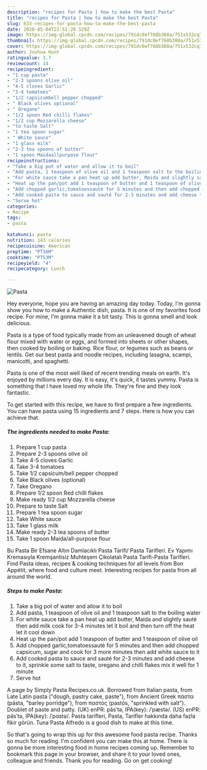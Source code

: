 ```yaml
---
description: "recipes for Pasta | how to make the best Pasta"
title: "recipes for Pasta | how to make the best Pasta"
slug: 633-recipes-for-pasta-how-to-make-the-best-pasta
date: 2020-05-04T22:51:20.529Z
image: https://img-global.cpcdn.com/recipes/791dc0ef768b388a/751x532cq70/pasta-recipe-main-photo.jpg
thumbnail: https://img-global.cpcdn.com/recipes/791dc0ef768b388a/751x532cq70/pasta-recipe-main-photo.jpg
cover: https://img-global.cpcdn.com/recipes/791dc0ef768b388a/751x532cq70/pasta-recipe-main-photo.jpg
author: Joshua Hunt
ratingvalue: 3.7
reviewcount: 14
recipeingredient:
- "1 cup pasta"
- "2-3 spoons olive oil"
- "4-5 cloves Garlic"
- "3-4 tomatoes"
- "1/2 capsicumbell pepper chopped"
- " Black olives optional"
- " Oregano"
- "1/2 spoon Red chilli flakes"
- "1/2 cup Mozzarella cheese"
- "to taste Salt"
- "1 tea spoon sugar"
- " White sauce"
- "1 glass milk"
- "2-3 tea spoons of butter"
- "1 spoon Maidaallpurpose flour"
recipeinstructions:
- "Take a big pot of water and allow it to boil"
- "Add pasta, 1 teaspoon of olive oil and 1 teaspoon salt to the boiling water"
- "For white sauce take a pan heat up add butter, Maida and slightly sauté then add milk cook for 3-4 minutes let it boil and then turn off the heat let it cool down"
- "Heat up the pan/pot add 1 teaspoon of butter and 1 teaspoon of olive oil"
- "Add chopped garlic,tomatoessauté for 5 minutes and then add chopped capsicum, sugar and cook for 3 more minutes then add white sauce to it"
- "Add cooked pasta to sauce and sauté for 2-3 minutes and add cheese to it, sprinkle some salt to taste, oregano and chilli flakes mix it well for 1 minute"
- "Serve hot"
categories:
- Recipe
tags:
- pasta

katakunci: pasta 
nutrition: 143 calories
recipecuisine: American
preptime: "PT16M"
cooktime: "PT53M"
recipeyield: "4"
recipecategory: Lunch

---
```



![Pasta](https://img-global.cpcdn.com/recipes/791dc0ef768b388a/751x532cq70/pasta-recipe-main-photo.jpg)

Hey everyone, hope you are having an amazing day today. Today, I'm gonna show you how to make a Authentic dish, pasta. It is one of my favorites food recipe. For mine, I'm gonna make it a bit tasty. This is gonna smell and look delicious.

Pasta is a type of food typically made from an unleavened dough of wheat flour mixed with water or eggs, and formed into sheets or other shapes, then cooked by boiling or baking. Rice flour, or legumes such as beans or lentils. Get our best pasta and noodle recipes, including lasagna, scampi, manicotti, and spaghetti.

Pasta is one of the most well liked of recent trending meals on earth. It's enjoyed by millions every day. It is easy, it's quick, it tastes yummy. Pasta is something that I have loved my whole life. They're fine and they look fantastic.


To get started with this recipe, we have to first prepare a few ingredients. You can have pasta using 15 ingredients and 7 steps. Here is how you can achieve that.

<!--inarticleads1-->

##### The ingredients needed to make Pasta:

1. Prepare 1 cup pasta
1. Prepare 2-3 spoons olive oil
1. Take 4-5 cloves Garlic
1. Take 3-4 tomatoes
1. Take 1/2 capsicum/bell pepper chopped
1. Take  Black olives (optional)
1. Take  Oregano
1. Prepare 1/2 spoon Red chilli flakes
1. Make ready 1/2 cup Mozzarella cheese
1. Prepare to taste Salt
1. Prepare 1 tea spoon sugar
1. Take  White sauce
1. Take 1 glass milk
1. Make ready 2-3 tea spoons of butter
1. Take 1 spoon Maida/all-purpose flour


Bu Pasta Bir Efsane Altın Damlacıklı Pasta Tarifi/ Pasta Tarifleri. Ev Yapımı Kremasıyla Kremşantisiz Muhteşem Çikolatalı Pasta Tarifi-Pasta Tarifleri. Find Pasta ideas, recipes &amp; cooking techniques for all levels from Bon Appétit, where food and culture meet. Interesting recipes for pasta from all around the world. 

<!--inarticleads2-->

##### Steps to make Pasta:

1. Take a big pot of water and allow it to boil
1. Add pasta, 1 teaspoon of olive oil and 1 teaspoon salt to the boiling water
1. For white sauce take a pan heat up add butter, Maida and slightly sauté then add milk cook for 3-4 minutes let it boil and then turn off the heat let it cool down
1. Heat up the pan/pot add 1 teaspoon of butter and 1 teaspoon of olive oil
1. Add chopped garlic,tomatoessauté for 5 minutes and then add chopped capsicum, sugar and cook for 3 more minutes then add white sauce to it
1. Add cooked pasta to sauce and sauté for 2-3 minutes and add cheese to it, sprinkle some salt to taste, oregano and chilli flakes mix it well for 1 minute
1. Serve hot


A page by Simply Pasta Recipes.co.uk. Borrowed from Italian pasta, from Late Latin pasta (&#34;dough, pastry cake, paste&#34;), from Ancient Greek πάστα (pásta, &#34;barley porridge&#34;), from παστός (pastós, &#34;sprinkled with salt&#34;). Doublet of paste and patty. (UK) enPR: păsʹtə, IPA(key): /ˈpæstə/. (US) enPR: päsʹtə, IPA(key): /ˈpɑstə/. Pasta tarifleri, Pasta, Tarifler hakkında daha fazla fikir görün. Tuna Pasta Alfredo is a good dish to make at this time. 

So that's going to wrap this up for this awesome food pasta recipe. Thanks so much for reading. I'm confident you can make this at home. There is gonna be more interesting food in home recipes coming up. Remember to bookmark this page in your browser, and share it to your loved ones, colleague and friends. Thank you for reading. Go on get cooking!
